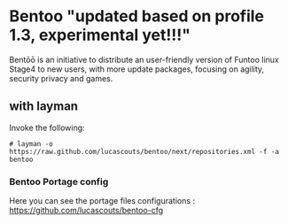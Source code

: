# Bentoo "updated based on profile 1.3, experimental yet!!!"

Bentōō is an initiative to distribute an user-friendly version of Funtoo linux Stage4 to new users, with more update packages, focusing on agility, security privacy and games.

## with layman

Invoke the following:

```
# layman -o https://raw.github.com/lucascouts/bentoo/next/repositories.xml -f -a bentoo
```

### Bentoo Portage config

Here you can see the portage files configurations : https://github.com/lucascouts/bentoo-cfg
